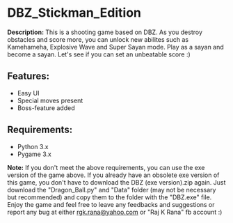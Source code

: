 # DBZ_Stickman_Edition

**Description:** This is a shooting game based on DBZ. As you destroy obstacles and score more,
you can unlock new abilites such as Kamehameha, Explosive Wave and Super Sayan mode. 
Play as a sayan and become a sayan. Let's see if you can set an unbeatable score :)

## Features:
* Easy UI
* Special moves present
* Boss-feature added

## Requirements:
* Python 3.x
* Pygame 3.x

**Note:** If you don't meet the above requirements, you can use the exe version of the game above.
If you already have an obsolete exe version of this game, you don't have to download the 
DBZ (exe version).zip again. Just download the "Dragon_Ball.py" and "Data" folder 
(may not be necessary but recommended) and copy them to the folder with the "DBZ.exe" file.
Enjoy the game and feel free to leave any feedbacks and suggestions or report any bug at 
either rgk.rana@yahoo.com or "Raj K Rana" fb account :)